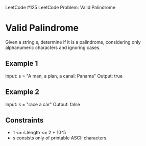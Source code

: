 LeetCode #125
LeetCode Problem: Valid Palindrome

# Valid Palindrome

Given a string s, determine if it is a palindrome, considering only alphanumeric characters and ignoring cases.

## Example 1
Input: s = "A man, a plan, a canal: Panama"
Output: true

## Example 2
Input: s = "race a car"
Output: false

## Constraints
- 1 <= s.length <= 2 * 10^5
- s consists only of printable ASCII characters. 